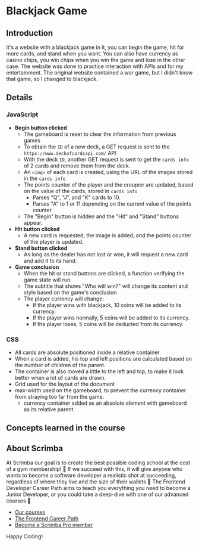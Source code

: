# Blackjack Game
## Introduction
It's a website with a blackjack game in it, you can begin the game, hit for more cards, and stand when you want. You can also have currency as casino chips, you win chips when you win the game and lose in the other case.
The website was done to practice interaction with APIs and for my entertainment. The original website contained a war game, but I didn't know that game, so I changed to blackjack.
## Details
### JavaScript
  - **Begin button clicked**
    - The gameboard is reset to clear the information from previous games
    - To obtain the `ID` of a new deck, a GET request is sent to the `https://www.deckofcardsapi.com/` API
    - With the deck `ID`, another GET request is sent to get the `cards info` of 2 cards and remove them from the deck.
    - An `<img>` of each card is created, using the URL of the images stored in the `cards info`
    - The points counter of the player and the croupier are updated, based on the value of the cards, stored in `cards info` 
       - Parses "Q", "J", and "K" cards to 10.
       - Parses "A" to 1 or 11 depending on the current value of the points counter. 
    - The "Begin" button is hidden and the "Hit" and "Stand" buttons appear.
  - **Hit button clicked**
    - A new card is requested, the image is added, and the points counter of the player is updated.
  - **Stand button clicked**
    - As long as the dealer has not lost or won, it will request a new card and add it to its hand.
  - **Game conclusion**
    - When the hit or stand buttons are clicked, a function verifying the game state will run. 
    - The subtitle that shows "Who will win?" will change its content and style based on the game's conclusion
    - The player currency will change:
      - If the player wins with blackjack, 10 coins will be added to its currency.
      - If the player wins normally, 5 coins will be added to its currency.
      - If the player loses, 5 coins will be deducted from its currency.
### CSS
  - All cards are absolute positioned inside a relative container
  - When a card is added, his top and left positions are calculated based on the number of children of the parent.
  - The container is also moved a little to the left and top, to make it look better when a lot of cards are drawn. 
  - Grid used for the layout of the document
  - max-width used on the gameboard, to prevent the currency container from straying too far from the game.
    - currency container added as an absolute element with gameboard as its relative parent.
## Concepts learned in the course

## About Scrimba

At Scrimba our goal is to create the best possible coding school at the cost of a gym membership! 💜
If we succeed with this, it will give anyone who wants to become a software developer a realistic shot at succeeding, regardless of where they live and the size of their wallets 🎉
The Frontend Developer Career Path aims to teach you everything you need to become a Junior Developer, or you could take a deep-dive with one of our advanced courses 🚀

- [Our courses](https://scrimba.com/allcourses)
- [The Frontend Career Path](https://scrimba.com/learn/frontend)
- [Become a Scrimba Pro member](https://scrimba.com/pricing)

Happy Coding!
